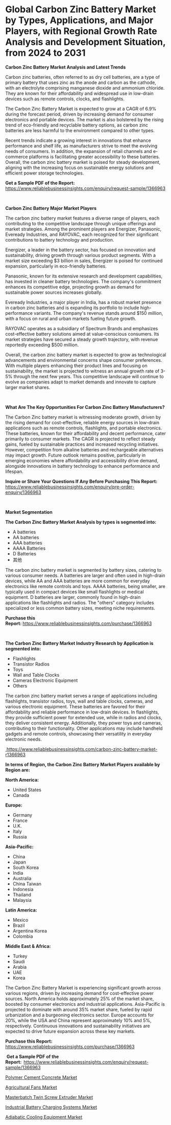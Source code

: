 <p><h1>Global Carbon Zinc Battery Market by Types, Applications, and Major Players, with Regional Growth Rate Analysis and Development Situation, from 2024 to 2031</h1></p><p><strong>Carbon Zinc Battery Market Analysis and Latest Trends</strong></p>
<p><p>Carbon zinc batteries, often referred to as dry cell batteries, are a type of primary battery that uses zinc as the anode and carbon as the cathode, with an electrolyte comprising manganese dioxide and ammonium chloride. They are known for their affordability and widespread use in low-drain devices such as remote controls, clocks, and flashlights. </p><p>The Carbon Zinc Battery Market is expected to grow at a CAGR of 6.9% during the forecast period, driven by increasing demand for consumer electronics and portable devices. The market is also bolstered by the rising trend of eco-friendly and recyclable battery options, as carbon zinc batteries are less harmful to the environment compared to other types. </p><p>Recent trends indicate a growing interest in innovations that enhance performance and shelf life, as manufacturers strive to meet the evolving needs of consumers. In addition, the expansion of retail channels and e-commerce platforms is facilitating greater accessibility to these batteries. Overall, the carbon zinc battery market is poised for steady development, aligning with the increasing focus on sustainable energy solutions and efficient power storage technologies.</p></p>
<p><strong>Get a Sample PDF of the Report:&nbsp;</strong> <a href="https://www.reliablebusinessinsights.com/enquiry/request-sample/1366963?utm_campaign=41&utm_medium=2&utm_source=Github&utm_content=ia&utm_term=06122024&utm_id=carbon-zinc-battery">https://www.reliablebusinessinsights.com/enquiry/request-sample/1366963</a></p>
<p>&nbsp;</p>
<p><strong>Carbon Zinc Battery Major Market Players</strong></p>
<p><p>The carbon zinc battery market features a diverse range of players, each contributing to the competitive landscape through unique offerings and market strategies. Among the prominent players are Energizer, Panasonic, Eveready Industries, and RAYOVAC, each recognized for their significant contributions to battery technology and production.</p><p>Energizer, a leader in the battery sector, has focused on innovation and sustainability, driving growth through various product segments. With a market size exceeding $3 billion in sales, Energizer is poised for continued expansion, particularly in eco-friendly batteries.</p><p>Panasonic, known for its extensive research and development capabilities, has invested in cleaner battery technologies. The company's commitment enhances its competitive edge, projecting growth as demand for sustainable power sources increases globally.</p><p>Eveready Industries, a major player in India, has a robust market presence in carbon zinc batteries and is expanding its portfolio to include high-performance variants. The company's revenue stands around $150 million, with a focus on rural and urban markets fueling future growth.</p><p>RAYOVAC operates as a subsidiary of Spectrum Brands and emphasizes cost-effective battery solutions aimed at value-conscious consumers. Its market strategies have secured a steady growth trajectory, with revenue reportedly exceeding $500 million.</p><p>Overall, the carbon zinc battery market is expected to grow as technological advancements and environmental concerns shape consumer preferences. With multiple players enhancing their product lines and focusing on sustainability, the market is projected to witness an annual growth rate of 3-5% through the next few years. This competitive landscape will continue to evolve as companies adapt to market demands and innovate to capture larger market shares.</p></p>
<p>&nbsp;</p>
<p><strong>What Are The Key Opportunities For Carbon Zinc Battery Manufacturers?</strong></p>
<p><p>The Carbon Zinc battery market is witnessing moderate growth, driven by the rising demand for cost-effective, reliable energy sources in low-drain applications such as remote controls, flashlights, and portable electronics. These batteries, known for their affordability and decent performance, cater primarily to consumer markets. The CAGR is projected to reflect steady gains, fueled by sustainable practices and increased recycling initiatives. However, competition from alkaline batteries and rechargeable alternatives may impact growth. Future outlook remains positive, particularly in emerging economies where affordability and accessibility drive demand, alongside innovations in battery technology to enhance performance and lifespan.</p></p>
<p><strong>Inquire or Share Your Questions If Any Before Purchasing This Report:</strong> <a href="https://www.reliablebusinessinsights.com/enquiry/pre-order-enquiry/1366963?utm_campaign=41&utm_medium=2&utm_source=Github&utm_content=ia&utm_term=06122024&utm_id=carbon-zinc-battery">https://www.reliablebusinessinsights.com/enquiry/pre-order-enquiry/1366963</a></p>
<p>&nbsp;</p>
<p><strong>Market Segmentation</strong></p>
<p><strong>The Carbon Zinc Battery Market Analysis by types is segmented into:</strong></p>
<p><ul><li>A batteries</li><li>AA batteries</li><li>AAA batteries</li><li>AAAA Batteries</li><li>D Batteries</li><li>其他</li></ul></p>
<p><p>The carbon zinc battery market is segmented by battery sizes, catering to various consumer needs. A batteries are larger and often used in high-drain devices, while AA and AAA batteries are more common for everyday electronics like remote controls and toys. AAAA batteries, being smaller, are typically used in compact devices like small flashlights or medical equipment. D batteries are larger, commonly found in high-drain applications like flashlights and radios. The "others" category includes specialized or less common battery sizes, meeting niche requirements.</p></p>
<p><strong>Purchase this Report:&nbsp;</strong><a href="https://www.reliablebusinessinsights.com/purchase/1366963?utm_campaign=41&utm_medium=2&utm_source=Github&utm_content=ia&utm_term=06122024&utm_id=carbon-zinc-battery">https://www.reliablebusinessinsights.com/purchase/1366963</a></p>
<p>&nbsp;</p>
<p><strong>The Carbon Zinc Battery Market Industry Research by Application is segmented into:</strong></p>
<p><ul><li>Flashlights</li><li>Transistor Radios</li><li>Toys</li><li>Wall and Table Clocks</li><li>Cameras Electronic Equipment</li><li>Others</li></ul></p>
<p><p>The carbon zinc battery market serves a range of applications including flashlights, transistor radios, toys, wall and table clocks, cameras, and various electronic equipment. These batteries are favored for their affordability and reliable performance in low-drain devices. In flashlights, they provide sufficient power for extended use, while in radios and clocks, they deliver consistent energy. Additionally, they power toys and cameras, contributing to their functionality. Other applications may include handheld gadgets and remote controls, showcasing their versatility in everyday electronic needs.</p></p>
<p><a href="https://www.reliablebusinessinsights.com/carbon-zinc-battery-market-r1366963?utm_campaign=41&utm_medium=2&utm_source=Github&utm_content=ia&utm_term=06122024&utm_id=carbon-zinc-battery">&nbsp;https://www.reliablebusinessinsights.com/carbon-zinc-battery-market-r1366963</a></p>
<p><strong>In terms of Region, the Carbon Zinc Battery Market Players available by Region are:</strong></p>
<p>
    <p> <strong> North America: </strong>
        <ul>
            <li>United States</li>
            <li>Canada</li>
        </ul>
        </p> 
    <p> <strong> Europe: </strong>
        <ul>
            <li>Germany</li>
            <li>France</li>
            <li>U.K.</li>
            <li>Italy</li>
            <li>Russia</li>
        </ul>
        </p> 
    <p> <strong> Asia-Pacific: </strong>
        <ul>
            <li>China</li>
            <li>Japan</li>
            <li>South Korea</li>
            <li>India</li>
            <li>Australia</li>
            <li>China Taiwan</li>
            <li>Indonesia</li>
            <li>Thailand</li>
            <li>Malaysia</li>
        </ul>
        </p> 
    <p> <strong> Latin America: </strong>
        <ul>
            <li>Mexico</li>
            <li>Brazil</li>
            <li>Argentina Korea</li>
            <li>Colombia</li>
        </ul>
        </p> 
    <p> <strong> Middle East & Africa: </strong>
        <ul>
            <li>Turkey</li>
            <li>Saudi</li>
            <li>Arabia</li>
            <li>UAE</li>
            <li>Korea</li>
        </ul>
    </p>
    </p>
<p><p>The Carbon Zinc Battery Market is experiencing significant growth across various regions, driven by increasing demand for cost-effective power sources. North America holds approximately 25% of the market share, boosted by consumer electronics and industrial applications. Asia-Pacific is projected to dominate with around 35% market share, fueled by rapid urbanization and a burgeoning electronics sector. Europe accounts for 20%, while the USA and China represent approximately 10% and 5%, respectively. Continuous innovations and sustainability initiatives are expected to drive future expansion across these key markets.</p></p>
<p><strong>Purchase this Report: </strong><a href="https://www.reliablebusinessinsights.com/purchase/1366963?utm_campaign=41&utm_medium=2&utm_source=Github&utm_content=ia&utm_term=06122024&utm_id=carbon-zinc-battery">https://www.reliablebusinessinsights.com/purchase/1366963</a></p>
<p>&nbsp;<strong>Get a Sample PDF of the Report:&nbsp;&nbsp;</strong><a href="https://www.reliablebusinessinsights.com/enquiry/request-sample/1366963?utm_campaign=41&utm_medium=2&utm_source=Github&utm_content=ia&utm_term=06122024&utm_id=carbon-zinc-battery">https://www.reliablebusinessinsights.com/enquiry/request-sample/1366963</a></p>
<p><strong></strong></p>
<p><p><a href="https://issuu.com/reportprime-2/docs/polymer-cement-concrete-market-size-2030.pptx?utm_campaign=41&utm_medium=2&utm_source=Github&utm_content=ia&utm_term=06122024&utm_id=carbon-zinc-battery">Polymer Cement Concrete Market</a></p><p><a href="https://github.com/sca704osol/Market-Research-Report-List-1/blob/main/agricultural-fans-market.md?utm_campaign=41&utm_medium=2&utm_source=Github&utm_content=ia&utm_term=06122024&utm_id=carbon-zinc-battery">Agricultural Fans Market</a></p><p><a href="https://issuu.com/reportprime-2/docs/masterbatch-twin-screw-extruder-market-size-2030.p?utm_campaign=41&utm_medium=2&utm_source=Github&utm_content=ia&utm_term=06122024&utm_id=carbon-zinc-battery">Masterbatch Twin Screw Extruder Market</a></p><p><a href="https://www.linkedin.com/pulse/state-industrial-battery-charging-systems-market-projected-ebo8f?utm_campaign=41&utm_medium=2&utm_source=Github&utm_content=ia&utm_term=06122024&utm_id=carbon-zinc-battery">Industrial Battery Charging Systems Market</a></p><p><a href="https://github.com/nicoletavirag/Market-Research-Report-List-5/blob/main/adiabatic-cooling-equipment-market.md?utm_campaign=41&utm_medium=2&utm_source=Github&utm_content=ia&utm_term=06122024&utm_id=carbon-zinc-battery">Adiabatic Cooling Equipment Market</a></p></p>
